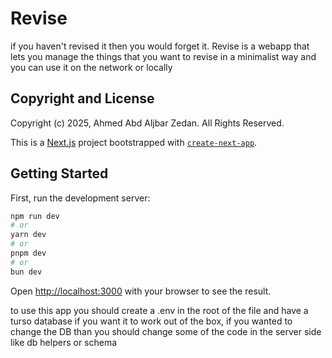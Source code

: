 # Revise
if you haven't revised it then you would forget it. Revise is a webapp that lets you manage the things that you want to revise in a minimalist way and you can use it on the network or locally 
## Copyright and License

Copyright (c) 2025, Ahmed Abd Aljbar Zedan. All Rights Reserved.


This is a [Next.js](https://nextjs.org) project bootstrapped with [`create-next-app`](https://nextjs.org/docs/app/api-reference/cli/create-next-app).

## Getting Started

First, run the development server:

```bash
npm run dev
# or
yarn dev
# or
pnpm dev
# or
bun dev
```

Open [http://localhost:3000](http://localhost:3000) with your browser to see the result.

to use this app you should create a .env in the root of the file and have a turso database if you want it to work out of the box, if you wanted to change the DB than you should change some of the code in the server side like db helpers or schema
